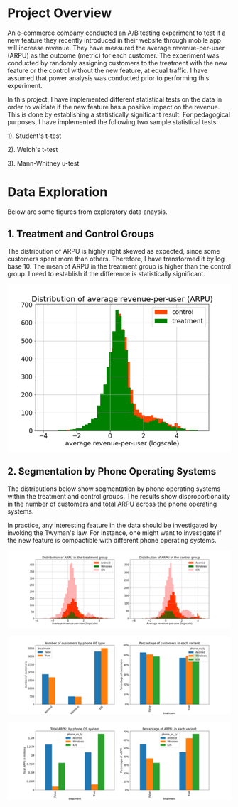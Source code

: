 # Project Overview

An e-commerce company conducted an A/B testing experiment to test if a new feature they recently introduced in their website through mobile app will increase revenue. They have measured the average revenue-per-user (ARPU) as the outcome (metric) for each customer. The experiment was conducted by randomly assigning customers to the treatment with the new feature or the control without the new feature, at equal traffic. I have assumed that power analysis was conducted prior to performing this experiment.

In this project, I have implemented different statistical tests on the data in order to validate if the new feature has a positive impact on the revenue. This is done by establishing a statistically significant result.  For pedagogical purposes, I have implemented the following two sample statistical tests:

1). Student's t-test

2). Welch's t-test

3). Mann-Whitney u-test


# Data Exploration
Below are some figures from exploratory data anaysis.

## 1. Treatment and Control Groups
The distribution of ARPU is highly right skewed as expected, since some customers spent more than others. Therefore, I have transformed it by log base 10. The mean of ARPU in the treatment group is higher than the control group. I need to establish if the difference is statistically significant. 

![fig](images/fig1.png)

## 2. Segmentation by Phone Operating Systems
The distributions below show segmentation by phone operating systems within the treatment and control groups. The results show disproportionality in the number of customers and total ARPU across the phone operating systems.

In practice, any interesting feature in the data should be investigated by invoking the Twyman's law. For instance, one might want to investigate if the new feature is compactible with different phone operating systems.

![fig](images/fig4.png)

![fig](images/fig3.png)

![fig](images/fig2.png)



